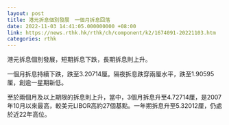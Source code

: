 ```yaml
---
layout: post
title: 港元拆息個別發展　一個月拆息回落
date: 2022-11-03 14:41:05.000000000 +08:00
link: https://news.rthk.hk/rthk/ch/component/k2/1674091-20221103.htm
categories: rthk
---
```


港元拆息個別發展，短期拆息下跌，長期拆息則上升。

一個月拆息持續下跌，跌至3.20714厘。隔夜拆息跌穿兩厘水平，跌至1.90595厘，創逾一星期新低。

至於兩個月及以上期限的拆息則上升，當中，3個月拆息升至4.72714厘，是2007年10月以來最高，較美元LIBOR高約27個基點。一年期拆息升至5.32012厘，仍處於近22年高位。
